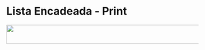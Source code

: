 # Lista Encadeada - Print

<p align="center">
  <img src="https://drive.google.com/uc?export=view&id=1qTY79NsQm5pkRPy2Pf1H9ovXTzpJCMXT" height="50"  width="1100"/>
</p>
